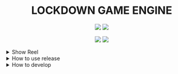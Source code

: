 <h1 align='center'>
  LOCKDOWN GAME ENGINE
</h1>

<p align='center'>
  <img src="https://github.com/qualia91/lockdown_game_engine/workflows/Lockdown%20Game%20Engine/badge.svg"/>
<!--   <img src="https://img.shields.io/github/license/Naereen/StrapDown.js.svg)](https://github.com/qualia91/lockdown_game_engine/blob/master/LICENSE"/>
  <img src="https://img.shields.io/github/release/Naereen/StrapDown.js.svg)](https://GitHub.com/qualia91/lockdown_game_engine/releases/">
  <img src="https://img.shields.io/github/downloads/Naereen/StrapDown.js/total.svg)](https://github.com/Qualia91/lockdown_game_engine/releases/tag/v1.0.0"/> -->
  <img src="https://badgen.net/badge/Open%20Source%20%3F/Yes%21/blue?icon=github)](https://github.com/Naereen/badges/"/>
</p>

<p align='center'>
  <img src="https://img.shields.io/badge/Java-00ADD8?logo=java&logoColor=white" />
  <img src="https://img.shields.io/badge/Lua-00ADD8?logo=lua&logoColor=white" />
</p>

<details>
  <summary>Show Reel</summary>
  
  <p align='center'>
  <a href="https://www.youtube.com/channel/UCVmjxCnecANeiA-qFCO5DaA">
    <img src="https://img.shields.io/badge/SHOWREEL-%230077B5.svg?&style=for-the-badge&logo=youtube&logoColor=white" />       
  </a>&nbsp;&nbsp;
</p>

![Show Reel](images/titleScreen.png?raw=true)
![Show Reel](images/progress2thumbnail.png?raw=true)
![Infinite Terrain Generation](images/boidsStill.png?raw=true)
![Infinite Terrain Generation](images/instanceStill.png?raw=true)

</details>


<details>
  <summary>How to use release</summary>
  
  
  
</details>

<details>
  <summary>How to develop</summary>
  
  ## Setup
You will need all the following repo's to get the game engine working:

com.nick.wood.game_engine.core: https://github.com/Qualia91/com.boc_dev.lge_core

com.nick.wood.game_engine.event_bus: https://github.com/Qualia91/com.boc_dev.event_bus

com.nick.wood.game_engine.examples: https://github.com/Qualia91/com.boc_dev.lge_examples

com.nick.wood.game_engine.gcs_model: https://github.com/Qualia91/com.boc_dev.lge_model

com.nick.wood.game_engine.systems: https://github.com/Qualia91/com.boc_dev.lge_systems

com.nick.wood.lge_scripting: https://github.com/Qualia91/com.boc_dev.lge_scripting

com.nick.wood.graphics_library: https://github.com/Qualia91/com.boc_dev.graphics_library

com.nick.wood.maths: https://github.com/Qualia91/com.boc_dev.maths

com.nick.wood.physics_library: https://github.com/Qualia91/com.boc_dev.physics_library

com.nick.wood.lge_scripts: https://github.com/Qualia91/com.boc_dev.lge_scripts

com.nick.wood.lge_lua_front_end: https://github.com/Qualia91/com.boc_dev.lge_lua_front_end

game_engine_build: https://github.com/Qualia91/lockdown_game_engine

# Clone script below should do the trick:

git clone https://github.com/qualia91/com.boc_dev.lge_core

git clone https://github.com/qualia91/com.boc_dev.event_bus

git clone https://github.com/qualia91/com.boc_dev.lge_examples

git clone https://github.com/qualia91/com.boc_dev.lge_model

git clone https://github.com/qualia91/com.boc_dev.lge_systems

git clone https://github.com/qualia91/com.boc_dev.lge_scripting

git clone https://github.com/qualia91/com.boc_dev.graphics_library

git clone https://github.com/qualia91/com.boc_dev.maths

git clone https://github.com/qualia91/com.boc_dev.physics_library

git clone https://github.com/qualia91/lockdown_game_engine

git clone https://github.com/qualia91/com.boc_dev.lge_scripts

git clone https://github.com/qualia91/com.boc_dev.lge_lua_front_end

then you will need to navigate to com.boc_dev.lge_model\def and run generation.lua in lua to generate the java classes that define the model. 

Lua Scripting Update:
Due to the maven dist of lua not being compatible with java modules, i have includedd a module ready dist of lua in  com.boc_dev.lge_scripting/lib.
To add this to your local maven repo, simple double click the maven_repo_builder.cmd file in that dir.

Then look to com.boc_dev.lge_examples for how to use it!

If you are using IDEA with this game engine, you may struggle with it not finding some dll's. this seems to be a bug with idea and maven, and i have no idea how to fix it other than downloading the necessary dlls from the lwjgl website and putting them in AppData\Local\Temp\lwjgl\3.2.3-build-13

If anyone knows more about this, please let me know!
  
</details>



